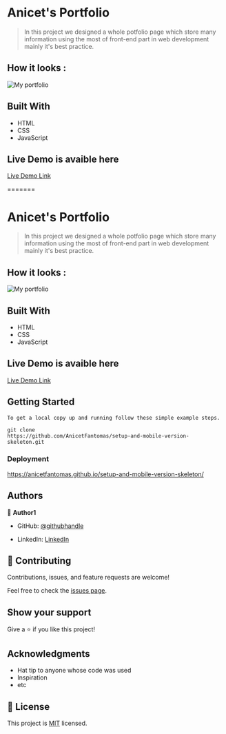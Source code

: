 
# Anicet's Portfolio

> In this project we designed a whole potfolio page which store many information using the most of front-end part in web development mainly it's best practice. 

## How it looks :

![My portfolio](https://user-images.githubusercontent.com/94958024/158018231-4882584b-0202-4226-8eca-8801d79a7933.PNG)

## Built With

- HTML
- CSS
- JavaScript

## Live Demo is avaible here

[Live Demo Link](https://anicetfantomas.github.io/setup-and-mobile-version-skeleton/)


=======

# Anicet's Portfolio

> In this project we designed a whole potfolio page which store many information using the most of front-end part in web development mainly it's best practice. 

## How it looks :

![My portfolio](https://user-images.githubusercontent.com/94958024/158018231-4882584b-0202-4226-8eca-8801d79a7933.PNG)

## Built With

- HTML
- CSS
- JavaScript

## Live Demo is avaible here

[Live Demo Link](https://anicetfantomas.github.io/setup-and-mobile-version-skeleton/)

## Getting Started

```
To get a local copy up and running follow these simple example steps.

git clone 
https://github.com/AnicetFantomas/setup-and-mobile-version-skeleton.git

```

### Deployment

https://anicetfantomas.github.io/setup-and-mobile-version-skeleton/

## Authors

👤 **Author1**

- GitHub: [@githubhandle](https://anicetfantomas.github.io/setup-and-mobile-version-skeleton/)

- LinkedIn: [LinkedIn](https://www.linkedin.com/in/anicet-murhula-13a1b0220/)


## 🤝 Contributing

Contributions, issues, and feature requests are welcome!

Feel free to check the [issues page](../../issues/).

## Show your support

Give a ⭐️ if you like this project!

## Acknowledgments

- Hat tip to anyone whose code was used
- Inspiration
- etc

## 📝 License

This project is [MIT](./MIT.md) licensed.
